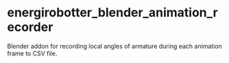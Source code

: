# energirobotter_blender_animation_recorder
Blender addon for recording local angles of armature during each animation frame to CSV file.
